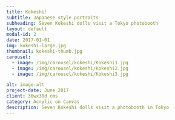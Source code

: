 ```yaml
---
title: Kokeshi!
subtitle: Japanese style portraits
subheading: Seven Kokeshi dolls visit a Tokyo photobooth
layout: default
modal-id: 2
date: 2017-01-01
img: kokeshi-large.jpg
thumbnail: kokeshi-thumb.jpg
carousel:
  - image: /img/carousel/kokeshi/Kokeshi1.jpg
  - image: /img/carousel/kokeshi/Kokeshi2.jpg
  - image: /img/carousel/kokeshi/Kokeshi3.jpg

alt: image-alt
project-date: June 2017
client: 30wx30d cms
category: Acrylic on Canvas
description: Seven Kokeshi dolls visit a photobooth in Tokyo
---
```

